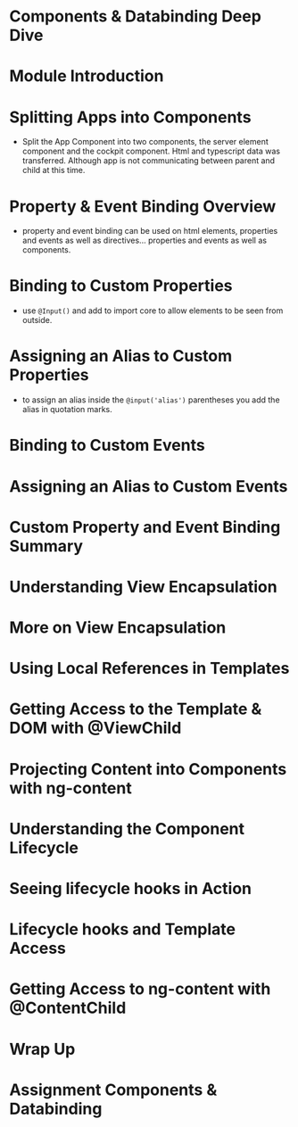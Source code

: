 # Components & Databinding Deep Dive

  # Module Introduction
  # Splitting Apps into Components
  - Split the App Component into two components, the server element component and the cockpit component. Html and typescript data was transferred. Although app is not communicating between parent and child at this time.
  # Property & Event Binding Overview
  - property and event binding can be used on html elements, properties and events as well as directives... properties and events as well as components.
  # Binding to Custom Properties
  - use `@Input()` and add to import core to allow elements to be seen from outside.
  # Assigning an Alias to Custom Properties
  - to assign an alias inside the `@input('alias')` parentheses you add the alias in quotation marks.
  # Binding to Custom Events
  # Assigning an Alias to Custom Events
  # Custom Property and Event Binding Summary
  # Understanding View Encapsulation
  # More on View Encapsulation
  # Using Local References in Templates
  # Getting Access to the Template & DOM with @ViewChild
  # Projecting Content into Components with ng-content
  # Understanding the Component Lifecycle
  # Seeing lifecycle hooks in Action
  # Lifecycle hooks and Template Access
  # Getting Access to ng-content with @ContentChild
  # Wrap Up
  # Assignment Components & Databinding